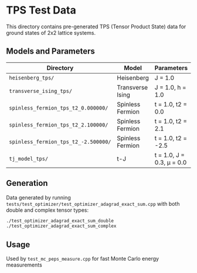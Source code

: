 # TPS Test Data

This directory contains pre-generated TPS (Tensor Product State) data for ground states of 2x2 lattice systems.

## Models and Parameters

| Directory | Model | Parameters | Lattice |
|-----------|-------|------------|---------|
| `heisenberg_tps/` | Heisenberg | J = 1.0 | 2×2 |
| `transverse_ising_tps/` | Transverse Ising | J = 1.0, h = 1.0 | 2×2 |
| `spinless_fermion_tps_t2_0.000000/` | Spinless Fermion | t = 1.0, t2 = 0.0 | 2×2 |
| `spinless_fermion_tps_t2_2.100000/` | Spinless Fermion | t = 1.0, t2 = 2.1 | 2×2 |
| `spinless_fermion_tps_t2_-2.500000/` | Spinless Fermion | t = 1.0, t2 = -2.5 | 2×2 |
| `tj_model_tps/` | t-J | t = 1.0, J = 0.3, μ = 0.0 | 2×2 |

## Generation

Data generated by running `tests/test_optimizer/test_optimizer_adagrad_exact_sum.cpp` with both double and complex tensor types:
```bash
./test_optimizer_adagrad_exact_sum_double
./test_optimizer_adagrad_exact_sum_complex
```

## Usage
Used by `test_mc_peps_measure.cpp` for fast Monte Carlo energy measurements